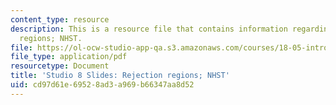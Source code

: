 ```yaml
---
content_type: resource
description: This is a resource file that contains information regarding rejection
  regions; NHST.
file: https://ol-ocw-studio-app-qa.s3.amazonaws.com/courses/18-05-introduction-to-probability-and-statistics-spring-2014/cd97d61e69528ad3a969b66347aa8d52_MIT18_05S14_studio8_slides.pdf
file_type: application/pdf
resourcetype: Document
title: 'Studio 8 Slides: Rejection regions; NHST'
uid: cd97d61e-6952-8ad3-a969-b66347aa8d52
---
```

